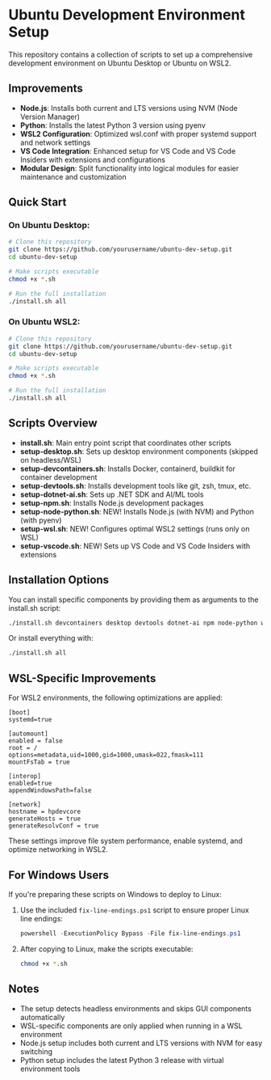 # Ubuntu Development Environment Setup

This repository contains a collection of scripts to set up a comprehensive development environment on Ubuntu Desktop or Ubuntu on WSL2.

## Improvements

- **Node.js**: Installs both current and LTS versions using NVM (Node Version Manager)
- **Python**: Installs the latest Python 3 version using pyenv
- **WSL2 Configuration**: Optimized wsl.conf with proper systemd support and network settings
- **VS Code Integration**: Enhanced setup for VS Code and VS Code Insiders with extensions and configurations
- **Modular Design**: Split functionality into logical modules for easier maintenance and customization

## Quick Start

### On Ubuntu Desktop:

```bash
# Clone this repository
git clone https://github.com/yourusername/ubuntu-dev-setup.git
cd ubuntu-dev-setup

# Make scripts executable
chmod +x *.sh

# Run the full installation
./install.sh all
```

### On Ubuntu WSL2:

```bash
# Clone this repository
git clone https://github.com/yourusername/ubuntu-dev-setup.git
cd ubuntu-dev-setup

# Make scripts executable
chmod +x *.sh

# Run the full installation
./install.sh all
```

## Scripts Overview

- **install.sh**: Main entry point script that coordinates other scripts
- **setup-desktop.sh**: Sets up desktop environment components (skipped on headless/WSL)
- **setup-devcontainers.sh**: Installs Docker, containerd, buildkit for container development
- **setup-devtools.sh**: Installs development tools like git, zsh, tmux, etc.
- **setup-dotnet-ai.sh**: Sets up .NET SDK and AI/ML tools
- **setup-npm.sh**: Installs Node.js development packages
- **setup-node-python.sh**: NEW! Installs Node.js (with NVM) and Python (with pyenv)
- **setup-wsl.sh**: NEW! Configures optimal WSL2 settings (runs only on WSL)
- **setup-vscode.sh**: NEW! Sets up VS Code and VS Code Insiders with extensions

## Installation Options

You can install specific components by providing them as arguments to the install.sh script:

```bash
./install.sh devcontainers desktop devtools dotnet-ai npm node-python wsl vscode
```

Or install everything with:

```bash
./install.sh all
```

## WSL-Specific Improvements

For WSL2 environments, the following optimizations are applied:

```
[boot]
systemd=true

[automount]
enabled = false
root = /
options=metadata,uid=1000,gid=1000,umask=022,fmask=111
mountFsTab = true

[interop]
enabled=true
appendWindowsPath=false

[network]
hostname = hpdevcore
generateHosts = true
generateResolvConf = true
```

These settings improve file system performance, enable systemd, and optimize networking in WSL2.

## For Windows Users

If you're preparing these scripts on Windows to deploy to Linux:

1. Use the included `fix-line-endings.ps1` script to ensure proper Linux line endings:
   ```powershell
   powershell -ExecutionPolicy Bypass -File fix-line-endings.ps1
   ```

2. After copying to Linux, make the scripts executable:
   ```bash
   chmod +x *.sh
   ```

## Notes

- The setup detects headless environments and skips GUI components automatically
- WSL-specific components are only applied when running in a WSL environment
- Node.js setup includes both current and LTS versions with NVM for easy switching
- Python setup includes the latest Python 3 release with virtual environment tools
